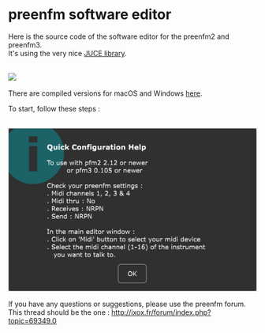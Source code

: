 # preenfm software editor

Here is the source code of the software editor for the preenfm2 and preenfm3. <br />
It's using the very nice [JUCE library](https://www.juce.com/discover).

<br />
<img src="docs/pfm2Editor_2.08.A.PNG" width="700" />
<br />

There are compiled versions for macOS and Windows [here](https://github.com/Ixox/preenfm2Controller/releases).

To start, follow these steps : 

<br />
<img src="docs/toStart.PNG" width="600" />
<br />

If you have any questions or suggestions, please use the preenfm forum. 
This thread should be the one : http://ixox.fr/forum/index.php?topic=69349.0
